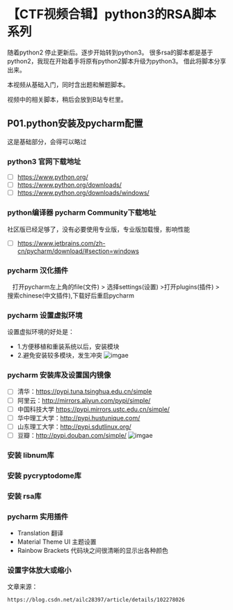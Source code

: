 # 【CTF视频合辑】python3的RSA脚本系列
随着python2 停止更新后。逐步开始转到python3。
很多rsa的脚本都是基于python2，我现在开始着手将原有python2脚本升级为python3。
借此将脚本分享出来。

本视频从基础入门，同时含出题和解题脚本。

视频中的相关脚本，稍后会放到B站专栏里。


## P01.python安装及pycharm配置
这是基础部分，会得可以略过

### python3 官网下载地址

- [ ] https://www.python.org/
- [ ] https://www.python.org/downloads/
- [ ] https://www.python.org/downloads/windows/

### python编译器 pycharm Community下载地址
社区版已经足够了，没有必要使用专业版，专业版加载慢，影响性能


- [ ] https://www.jetbrains.com/zh-cn/pycharm/download/#section=windows

### pycharm 汉化插件


&nbsp;&nbsp;&nbsp;打开pycharm左上角的file(文件) > 选择settings(设置) >打开plugins(插件) > 搜索chinese(中文插件),下载好后重启pycharm


### pycharm 设置虚拟环境

设置虚拟环境的好处是：
- 1.方便移植和重装系统以后，安装模块
- 2.避免安装较多模块，发生冲突
![imgae](https://note.youdao.com/yws/public/resource/9731795705b9968e947a58d8d6a4577c/xmlnote/A4CE50D740694321A7F48B758627B436/7217)
### pycharm 安装库及设置国内镜像


- [ ] 清华：https://pypi.tuna.tsinghua.edu.cn/simple
- [ ] 阿里云：http://mirrors.aliyun.com/pypi/simple/
- [ ] 中国科技大学 https://pypi.mirrors.ustc.edu.cn/simple/
- [ ] 华中理工大学：http://pypi.hustunique.com/
- [ ] 山东理工大学：http://pypi.sdutlinux.org/ 
- [ ] 豆瓣：http://pypi.douban.com/simple/
![imgae](https://note.youdao.com/yws/public/resource/9731795705b9968e947a58d8d6a4577c/xmlnote/A4CE50D740694321A7F48B758627B436/7217)

### 安装 libnum库
### 安装 pycryptodome库
### 安装 rsa库


### pycharm 实用插件

- Translation 翻译
- Material Theme UI 主题设置
- Rainbow Brackets 代码块之间很清晰的显示出各种颜色

### 设置字体放大或缩小

文章来源：
```
https://blog.csdn.net/ailc28397/article/details/102278026
```



